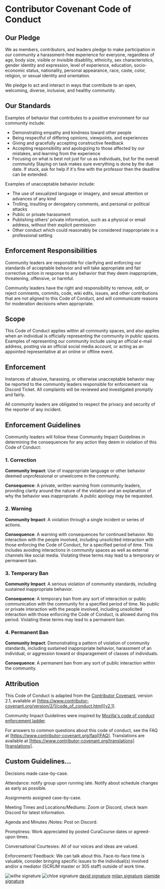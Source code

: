 
# Contributor Covenant Code of Conduct

## Our Pledge

We as members, contributors, and leaders pledge to make participation in our community a harassment-free experience for everyone, regardless of age, body size, visible or invisible disability, ethnicity, sex characteristics, gender identity and expression, level of experience, education, socio-economic status, nationality, personal appearance, race, caste, color, religion, or sexual identity and orientation.

We pledge to act and interact in ways that contribute to an open, welcoming, diverse, inclusive, and healthy community.

## Our Standards

Examples of behavior that contributes to a positive environment for our community include:

* Demonstrating empathy and kindness toward other people
* Being respectful of differing opinions, viewpoints, and experiences
* Giving and gracefully accepting constructive feedback
* Accepting responsibility and apologizing to those affected by our mistakes, and learning from the experience
* Focusing on what is best not just for us as individuals, but for the overall community
Staying on task makes sure everything is done by the due date.
If stuck, ask for help if it's fine with the professor then the deadline can be extended.

Examples of unacceptable behavior include:

* The use of sexualized language or imagery, and sexual attention or advances of any kind
* Trolling, insulting or derogatory comments, and personal or political attacks
* Public or private harassment
* Publishing others' private information, such as a physical or email address, without their explicit permission
* Other conduct which could reasonably be considered inappropriate in a professional setting

## Enforcement Responsibilities

Community leaders are responsible for clarifying and enforcing our standards of acceptable behavior and will take appropriate and fair corrective action in response to any behavior that they deem inappropriate, threatening, offensive, or harmful.

Community leaders have the right and responsibility to remove, edit, or reject comments, commits, code, wiki edits, issues, and other contributions that are not aligned to this Code of Conduct, and will communicate reasons for moderation decisions when appropriate.

## Scope

This Code of Conduct applies within all community spaces, and also applies when an individual is officially representing the community in public spaces. Examples of representing our community include using an official e-mail address, posting via an official social media account, or acting as an appointed representative at an online or offline event.

## Enforcement

Instances of abusive, harassing, or otherwise unacceptable behavior may be reported to the community leaders responsible for enforcement via Discord Ticket. All complaints will be reviewed and investigated promptly and fairly.

All community leaders are obligated to respect the privacy and security of the reporter of any incident.

## Enforcement Guidelines

Community leaders will follow these Community Impact Guidelines in determining the consequences for any action they deem in violation of this Code of Conduct:

### 1. Correction

**Community Impact**: Use of inappropriate language or other behavior deemed unprofessional or unwelcome in the community.

**Consequence**: A private, written warning from community leaders, providing clarity around the nature of the violation and an explanation of why the behavior was inappropriate. A public apology may be requested.

### 2. Warning

**Community Impact**: A violation through a single incident or series of actions.

**Consequence**: A warning with consequences for continued behavior. No interaction with the people involved, including unsolicited interaction with those enforcing the Code of Conduct, for a specified period of time. This includes avoiding interactions in community spaces as well as external channels like social media. Violating these terms may lead to a temporary or permanent ban.

### 3. Temporary Ban

**Community Impact**: A serious violation of community standards, including sustained inappropriate behavior.

**Consequence**: A temporary ban from any sort of interaction or public communication with the community for a specified period of time. No public or private interaction with the people involved, including unsolicited interaction with those enforcing the Code of Conduct, is allowed during this period. Violating these terms may lead to a permanent ban.

### 4. Permanent Ban

**Community Impact**: Demonstrating a pattern of violation of community standards, including sustained inappropriate behavior, harassment of an individual, or aggression toward or disparagement of classes of individuals.

**Consequence**: A permanent ban from any sort of public interaction within the community.

## Attribution

This Code of Conduct is adapted from the [Contributor Covenant][homepage], version 2.1, available at [https://www.contributor-covenant.org/version/2/1/code_of_conduct.html][v2.1].

Community Impact Guidelines were inspired by [Mozilla's code of conduct enforcement ladder][Mozilla CoC].

For answers to common questions about this code of conduct, see the FAQ at [https://www.contributor-covenant.org/faq][FAQ]. Translations are available at [https://www.contributor-covenant.org/translations][translations].

[homepage]: https://www.contributor-covenant.org
[v2.1]: https://www.contributor-covenant.org/version/2/1/code_of_conduct.html
[Mozilla CoC]: https://github.com/mozilla/diversity
[FAQ]: https://www.contributor-covenant.org/faq
[translations]: https://www.contributor-covenant.org/translations


## Custom Guidelines...

Decisions made case-by-case.

Attendance: notify group upon running late. Notify about schedule changes as early as possible.

Assignments assigned case-by-case.

Meeting Times and Locations/Mediums: Zoom or Discord, check team Discord for latest information.

Agenda and Minutes /Notes: Post on Discord.

Promptness: Work appreciated by posted CuraCourse dates or agreed-upon times.

Conversational Courtesies: All of our voices and ideas are valued.

Enforcement/ Feedback: We can talk about this. Face-to-face time is valuable, consider bringing specific issues to the individual(s) involved and/or a mediator (SCRUM master or 305 staff) outside of work time.


![wilhe signature](https://drive.google.com/uc?id=/EpUEu3B1sx8TDm60frvn_MQPAsnm3QTD/view?usp=drive_link)
![chloe signature](https://drive.google.com/file/d/1gVj0pclC0UWY_kKif112iVAc5J6WhpaD/view?usp=sharing)
[david signature](https://drive.google.com/uc?export=view&id=1W8yEmJymzC7MfvFic_VeeZF_exgZHtaz/view?usp=drive_link)
[milan signature](https://drive.google.com/uc?export=view&id=1N8UaLLRjCYWT_UYropcrHeAxJB_dwD_S/view?usp=drive_link)
[olamide signature](https://drive.google.com/uc?export=view&id=1UhwxUYtv95Y3GYoR5st1-8jLTWksZ0kz/view?usp=drive_link)
